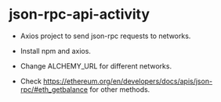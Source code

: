 # json-rpc-api-activity

- Axios project to send json-rpc requests to networks.

- Install npm and axios.

- Change ALCHEMY_URL for different networks.

- Check https://ethereum.org/en/developers/docs/apis/json-rpc/#eth_getbalance for other methods.
